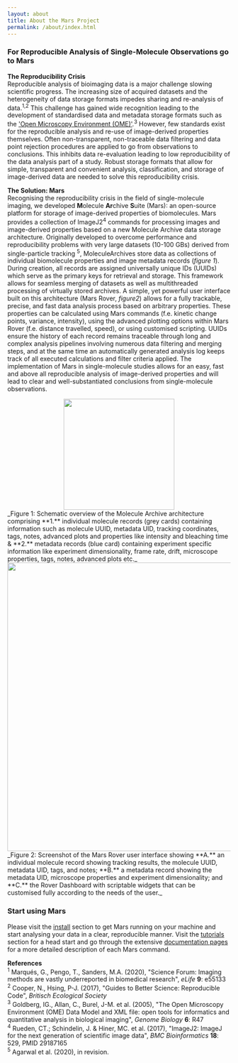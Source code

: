 ```yaml
---
layout: about
title: About the Mars Project
permalink: /about/index.html
---
```


### For Reproducible Analysis of Single-Molecule Observations go to Mars

**The Reproducibility Crisis**  
Reproducible analysis of bioimaging data is a major challenge slowing scientific progress. The increasing size of acquired datasets and the heterogeneity of data storage formats impedes sharing and re-analysis of data.<sup>1,2</sup> This challenge has gained wide recognition leading to the development of standardised data and metadata storage formats such as the ['Open Microscopy Environment (OME)'](https://duderstadt-lab.github.io/mars-docs/docs/OME/datarequirements/).<sup>3</sup>
However, few standards exist for the reproducible analysis and re-use of image-derived properties themselves. Often non-transparent, non-traceable data filtering and data point rejection procedures are applied to go from observations to conclusions. This inhibits data re-evaluation leading to low reproducibility of the data analysis part of a study. Robust storage formats that allow for simple, transparent and convenient analysis, classification, and storage of image-derived data are needed to solve this reproducibility crisis.

**The Solution: Mars**  
Recognising the reproducibility crisis in the field of single-molecule imaging, we developed **M**olecule **Ar**chive **S**uite (Mars): an open-source platform for storage of image-derived properties of biomolecules. Mars provides a collection of ImageJ2<sup>4</sup> commands for processing images and image-derived properties based on a new Molecule Archive data storage architecture. Originally developed to overcome performance and reproducibility problems with very large datasets (10-100 GBs) derived from single-particle tracking <sup>5</sup>, MoleculeArchives store data as collections of individual biomolecule properties and image metadata records (_figure 1_). During creation, all records are assigned universally unique IDs (UUIDs) which serve as the primary keys for retrieval and storage. This framework allows for seamless merging of datasets as well as multithreaded processing of virtually stored archives.
A simple, yet powerful user interface built on this architecture (Mars Rover, _figure2_) allows for a fully trackable, precise, and fast data analysis process based on arbitrary properties. These properties can be calculated using Mars commands (f.e. kinetic change points, variance, intensity), using the advanced plotting options within Mars Rover (f.e. distance travelled, speed), or using customised scripting. UUIDs ensure the history of each record remains traceable through long and complex analysis pipelines involving numerous data filtering and merging steps, and at the same time an automatically generated analysis log keeps track of all executed calculations and filter criteria applied. The implementation of Mars in single-molecule studies allows for an easy, fast and above all reproducible analysis of image-derived properties and will lead to clear and well-substantiated conclusions from single-molecule observations.

<div style="text-align: center"><img  src='{{site.baseurl}}/about/img/img2.png' width='250'/></div>  
_Figure 1: Schematic overview of the Molecule Archive architecture comprising **1.** individual molecule records (grey cards) containing information such as molecule UUID, metadata UID, tracking coordinates, tags, notes, advanced plots and properties like intensity and bleaching time & **2.** metadata records (blue card) containing experiment specific information like experiment dimensionality, frame rate, drift, microscope properties, tags, notes, advanced plots etc._

<div style="text-align: center"><img  src='{{site.baseurl}}/about/img/img3.png' width='650'/></div>  
_Figure 2: Screenshot of the Mars Rover user interface showing **A.** an individual molecule record showing tracking results, the molecule UUID, metadata UID, tags, and notes; **B.** a metadata record showing the metadata UID, microscope properties and experiment dimensionality; and **C.** the Rover Dashboard with scriptable widgets that can be customised fully according to the needs of the user._


### Start using Mars  
Please visit the [install](https://duderstadt-lab.github.io/mars-docs/install/) section to get Mars running on your machine and start analysing your data in a clear, reproducible manner. Visit the [tutorials](https://duderstadt-lab.github.io/mars-docs/tutorials/) section for a head start and go through the extensive [documentation pages](https://duderstadt-lab.github.io/mars-docs/docs/) for a more detailed description of each Mars command.


**References**  
<sup>1</sup> Marqués, G., Pengo, T., Sanders, M.A. (2020), "Science Forum: Imaging methods are vastly underreported in biomedical research", _eLife_ **9**: e55133  
<sup>2</sup> Cooper, N., Hsing, P-J. (2017), "Guides to Better Science: Reproducible Code", _Britisch Ecological Society_  
<sup>3</sup> Goldberg, IG., Allan, C., Burel, J-M. et al. (2005), "The Open Microscopy Environment (OME) Data Model and XML file: open tools for informatics and quantitative analysis in biological imaging", _Genome Biology_ **6**: R47  
<sup>4</sup> Rueden, CT.; Schindelin, J. & Hiner, MC. et al. (2017), "ImageJ2: ImageJ for the next generation of scientific image data", _BMC Bioinformatics_ **18**: 529, PMID 29187165  
<sup>5</sup> Agarwal et al. (2020), in revision.
